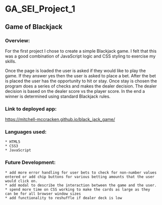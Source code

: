 # GA_SEI_Project_1

## Game of Blackjack


### Overview:

For the first project I chose to create a simple Blackjack game. I felt that this was a good combination of JavaScript logic and CSS styling to exercise my skills.

Once the page is loaded the user is asked if they would like to play the game. If they answer yes then the user is asked to place a bet. After the bet is placed the user has the opportunity to hit or stay. Once stay is chosen the program does a series of checks and makes the dealer decision. The dealer decision is based on the dealer score vs the player score. In the end a winner is determined using standard Blackjack rules.

### Link to deployed app:
https://mitchell-mccracken.github.io/black_jack_game/

### Languages used:
    * HTML5
    * CSS3
    * JavaScript

### Future Development:
    * add more error handling for user bets to check for non-number values entered or add chip buttons for various betting amounts that the user would click on. 
    * add modal to describe the interaction between the game and the user. 
    * spend more time on CSS working to make the cards as large as they can be for all browser window sizes
    * add functionality to reshuffle if dealer deck is low
